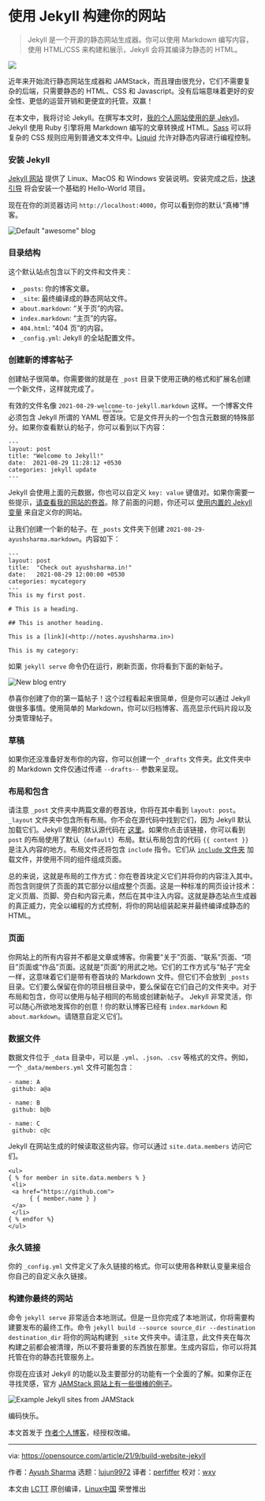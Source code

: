 [#]: subject: "Build your website with Jekyll"
[#]: via: "https://opensource.com/article/21/9/build-website-jekyll"
[#]: author: "Ayush Sharma https://opensource.com/users/ayushsharma"
[#]: collector: "lujun9972"
[#]: translator: "perfiffer"
[#]: reviewer: "wxy"
[#]: publisher: " "
[#]: url: " "

使用 Jekyll 构建你的网站
======

> Jekyll 是一个开源的静态网站生成器。你可以使用 Markdown 编写内容，使用 HTML/CSS 来构建和展示，Jekyll 会将其编译为静态的 HTML。

![](https://img.linux.net.cn/data/attachment/album/202110/12/145349rblj459naj74j5nr.jpg)

近年来开始流行静态网站生成器和 JAMStack，而且理由很充分，它们不需要复杂的后端，只需要静态的 HTML、CSS 和 Javascript。没有后端意味着更好的安全性、更低的运营开销和更便宜的托管。双赢！

在本文中，我将讨论 Jekyll。在撰写本文时，[我的个人网站使用的是 Jekyll][2]。Jekyll 使用 Ruby 引擎将用 Markdown 编写的文章转换成 HTML。[Sass][3] 可以将复杂的 CSS 规则应用到普通文本文件中。[Liquid][4] 允许对静态内容进行编程控制。

### 安装 Jekyll

[Jekyll 网站][5] 提供了 Linux、MacOS 和 Windows 安装说明。安装完成之后，[快速引导][6] 将会安装一个基础的 Hello-World 项目。

现在在你的浏览器访问 `http://localhost:4000`，你可以看到你的默认“真棒”博客。

![Default "awesome" blog][7]

### 目录结构

这个默认站点包含以下的文件和文件夹：

  * `_posts`: 你的博客文章。
  * `_site`: 最终编译成的静态网站文件。
  * `about.markdown`: “关于页”的内容。
  * `index.markdown`: “主页”的内容。
  * `404.html`: “404 页”的内容。
  * `_config.yml`: Jekyll 的全站配置文件。

### 创建新的博客帖子

创建帖子很简单。你需要做的就是在 `_post` 目录下使用正确的格式和扩展名创建一个新文件，这样就完成了。

有效的文件名像 `2021-08-29-welcome-to-jekyll.markdown` 这样。一个博客文件必须包含 Jekyll 所谓的 YAML <ruby>卷首块<rt>Front Matter</rt></ruby>。它是文件开头的一个包含元数据的特殊部分。如果你查看默认的帖子，你可以看到以下内容：

```
---
layout: post
title: "Welcome to Jekyll!"
date:  2021-08-29 11:28:12 +0530
categories: jekyll update
---
```

Jekyll 会使用上面的元数据，你也可以自定义 `key: value` 键值对。如果你需要一些提示，[请查看我的网站的卷首][9]。除了前面的问题，你还可以 [使用内置的 Jekyll 变量][10] 来自定义你的网站。

让我们创建一个新的帖子。在 `_posts` 文件夹下创建 `2021-08-29-ayushsharma.markdown`。内容如下：

```
---
layout: post
title:  "Check out ayushsharma.in!"
date:   2021-08-29 12:00:00 +0530
categories: mycategory
---
This is my first post.

# This is a heading.

## This is another heading.

This is a [link](<http://notes.ayushsharma.in>)

This is my category:
```

如果 `jekyll serve` 命令仍在运行，刷新页面，你将看到下面的新帖子。

![New blog entry][11]

恭喜你创建了你的第一篇帖子！这个过程看起来很简单，但是你可以通过 Jekyll 做很多事情。使用简单的 Markdown，你可以归档博客、高亮显示代码片段以及分类管理帖子。

### 草稿

如果你还没准备好发布你的内容，你可以创建一个 `_drafts` 文件夹。此文件夹中的 Markdown 文件仅通过传递 `--drafts--` 参数来呈现。

### 布局和包含

请注意 `_post` 文件夹中两篇文章的卷首块，你将在其中看到 `layout: post`。`_layout` 文件夹中包含所有布局。你不会在源代码中找到它们，因为 Jekyll 默认加载它们。Jekyll 使用的默认源代码在 [这里][12]。如果你点击该链接，你可以看到 `post` 的布局使用了默认（`default`）布局。默认布局包含的代码 `{{ content }}` 是注入内容的地方。布局文件还将包含 `include` 指令。它们从 [`include` 文件夹][14] 加载文件，并使用不同的组件组成页面。

总的来说，这就是布局的工作方式：你在卷首块定义它们并将你的内容注入其中。而包含则提供了页面的其它部分以组成整个页面。这是一种标准的网页设计技术：定义页眉、页脚、旁白和内容元素，然后在其中注入内容。这就是静态站点生成器的真正威力，完全以编程的方式控制，将你的网站组装起来并最终编译成静态的 HTML。

### 页面

你网站上的所有内容并不都是文章或博客。你需要“关于”页面、“联系”页面、“项目”页面或“作品”页面。这就是“页面”的用武之地。它们的工作方式与“帖子”完全一样，这意味着它们是带有卷首块的 Markdown 文件。但它们不会放到 `_posts` 目录。它们要么保留在你的项目根目录中，要么保留在它们自己的文件夹中。对于布局和包含，你可以使用与帖子相同的布局或创建新帖子。 Jekyll 非常灵活，你可以随心所欲地发挥你的创意！你的默认博客已经有 `index.markdown` 和 `about.markdown`。请随意自定义它们。

### 数据文件

数据文件位于 `_data` 目录中，可以是 `.yml`、`.json`、`.csv` 等格式的文件。例如，一个 `_data/members.yml` 文件可能包含：

```
- name: A
 github: a@a

- name: B
 github: b@b

- name: C
 github: c@c
```

Jekyll 在网站生成的时候读取这些内容。你可以通过 `site.data.members` 访问它们。

```
<ul>
{ % for member in site.data.members % }
 <li>
 <a href="https://github.com">
      { { member.name } } 
 </a>
 </li>
{ % endfor %}
</ul>
```

### 永久链接

你的 `_config.yml` 文件定义了永久链接的格式。你可以使用各种默认变量来组合你自己的自定义永久链接。

### 构建你最终的网站

命令 `jekyll serve` 非常适合本地测试。但是一旦你完成了本地测试，你将需要构建要发布的最终工作。命令 `jekyll build --source source_dir --destination destination_dir` 将你的网站构建到 `_site` 文件夹中。请注意，此文件夹在每次构建之前都会被清理，所以不要将重要的东西放在那里。生成内容后，你可以将其托管在你的静态托管服务上。

你现在应该对 Jekyll 的功能以及主要部分的功能有一个全面的了解。如果你正在寻找灵感，官方 [JAMStack 网站上有一些很棒的例子][17]。

![Example Jekyll sites from JAMStack][18]

编码快乐。

本文首发于 [作者个人博客][19]，经授权改编。

--------------------------------------------------------------------------------

via: https://opensource.com/article/21/9/build-website-jekyll

作者：[Ayush Sharma][a]
选题：[lujun9972][b]
译者：[perfiffer](https://github.com/perfiffer)
校对：[wxy](https://github.com/wxy)

本文由 [LCTT](https://github.com/LCTT/TranslateProject) 原创编译，[Linux中国](https://linux.cn/) 荣誉推出

[a]: https://opensource.com/users/ayushsharma
[b]: https://github.com/lujun9972
[1]: https://opensource.com/sites/default/files/styles/image-full-size/public/lead-images/laptop_screen_desk_work_chat_text.png?itok=UXqIDRDD (Person using a laptop)
[2]: https://gitlab.com/ayush-sharma/ayushsharma-in
[3]: https://sass-lang.com/
[4]: https://shopify.github.io/liquid/
[5]: https://jekyllrb.com/docs/installation/
[6]: https://jekyllrb.com/docs/
[7]: https://opensource.com/sites/default/files/uploads/2016-08-15-introduction-to-jekyll-welcome-to-jekyll.png (Default "awesome" blog)
[8]: https://creativecommons.org/licenses/by-sa/4.0/
[9]: https://gitlab.com/ayush-sharma/ayushsharma-in/-/blob/2.0/_posts/2021-07-15-the-evolution-of-ayushsharma-in.md
[10]: https://jekyllrb.com/docs/variables/
[11]: https://opensource.com/sites/default/files/uploads/2016-08-15-introduction-to-jekyll-new-article.png (New blog entry)
[12]: https://github.com/jekyll/minima/blob/master/_layouts/post.html
[13]: https://github.com/jekyll/minima/blob/master/_layouts/default.html#L12
[14]: https://github.com/jekyll/minima/tree/master/_includes
[15]: https://github.com/"\>
[16]: https://jekyllrb.com/docs/permalinks/
[17]: https://jamstack.org/examples/
[18]: https://opensource.com/sites/default/files/uploads/2016-08-15-introduction-to-jekyll-jamstack-examples.png (Example Jekyll sites from JAMStack)
[19]: https://notes.ayushsharma.in/2021/08/introduction-to-jekyll
